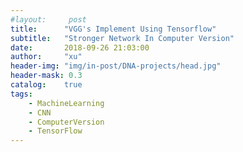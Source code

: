 ```yaml
---
#layout:     post
title:      "VGG's Implement Using Tensorflow"
subtitle:   "Stronger Network In Computer Version"
date:       2018-09-26 21:03:00
author:     "xu"
header-img: "img/in-post/DNA-projects/head.jpg"
header-mask: 0.3
catalog:    true
tags:
    - MachineLearning
    - CNN
    - ComputerVersion
    - TensorFlow
---
```

